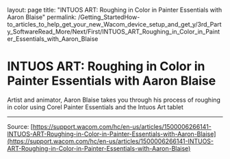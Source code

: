 layout: page
title: "INTUOS ART: Roughing in Color in Painter Essentials with Aaron Blaise"
permalink: /Getting_StartedHow-to_articles_to_help_get_your_new_Wacom_device_setup_and_get_y/3rd_Party_SoftwareRead_More/Next/First/INTUOS_ART_Roughing_in_Color_in_Painter_Essentials_with_Aaron_Blaise

# INTUOS ART: Roughing in Color in Painter Essentials with Aaron Blaise

Artist and animator, Aaron Blaise takes you through his process of roughing in color using Corel Painter Essentials and the Intuos Art tablet

---
Source: [https://support.wacom.com/hc/en-us/articles/1500006266141-INTUOS-ART-Roughing-in-Color-in-Painter-Essentials-with-Aaron-Blaise](https://support.wacom.com/hc/en-us/articles/1500006266141-INTUOS-ART-Roughing-in-Color-in-Painter-Essentials-with-Aaron-Blaise)
